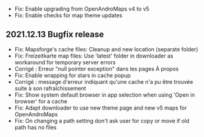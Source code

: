 - Fix: Enable upgrading from OpenAndroMaps v4 to v5
- Fix: Enable checks for map theme updates

## 2021.12.13 Bugfix release

- Fix: Mapsforge's cache files: Cleanup and new location (separate folder)
- Fix: Freizeitkarte map files: Use 'latest' folder in downloader as workaround for temporary server errors
- Corrigé : Erreur "null pointer exception" dans les pages À propos
- Fix: Enable wrapping for stars in cache popup
- Corrigé : message d'erreur indiquant qu'une cache n'a pu être trouvée suite à son rafraîchissement
- Fix: Show system default browser in app selection when using 'Open in browser' for a cache
- Fix: Adapt downloader to use new theme page and new v5 maps for OpenAndroMaps
- Fix: On changing a path setting don't ask user for copy or move if old path has no files
